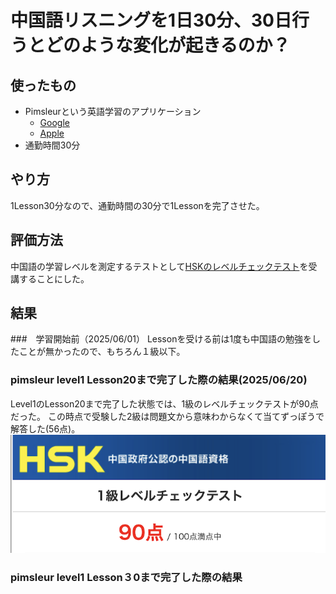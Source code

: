 # 中国語リスニングを1日30分、30日行うとどのような変化が起きるのか？

<!--
date = "2025-06-20"
-->

## 使ったもの
- Pimsleurという英語学習のアプリケーション
  - [Google](https://play.google.com/store/apps/details?id=com.simonandschuster.pimsleur.unified.android&hl=ja)
  - [Apple](https://apps.apple.com/jp/app/pimsleur-language-learning/id1405735469)
- 通勤時間30分

## やり方
1Lesson30分なので、通勤時間の30分で1Lessonを完了させた。

## 評価方法
中国語の学習レベルを測定するテストとして[HSKのレベルチェックテスト](https://www.hskj.jp/level/check_test/)を受講することにした。

## 結果
###　学習開始前（2025/06/01）
Lessonを受ける前は1度も中国語の勉強をしたことが無かったので、もちろん１級以下。
### pimsleur level1 Lesson20まで完了した際の結果(2025/06/20)
Level1のLesson20まで完了した状態では、1級のレベルチェックテストが90点だった。
この時点で受験した2級は問題文から意味わからなくて当てずっぽうで解答した(56点)。
![level1のlesson20まで完了させた際の結果](Level1_Lesson20_result_of_level1test.png)

### pimsleur level1 Lesson３0まで完了した際の結果
